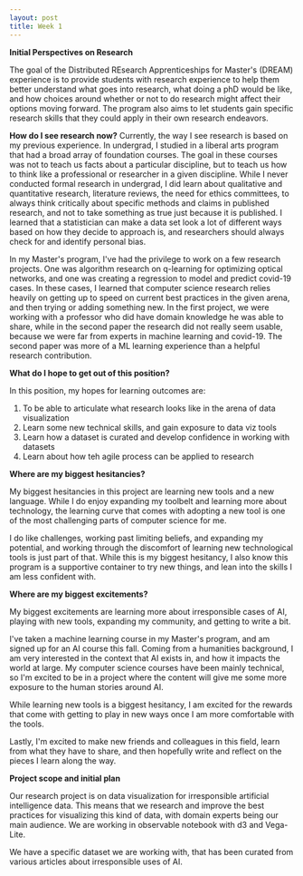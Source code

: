 ```yaml
---
layout: post
title: Week 1
---
```


**Initial Perspectives on Research**

The goal of the Distributed REsearch Apprenticeships for Master's (DREAM) experience is to provide students with research experience to help them better understand what goes into research, what doing a phD would be like, and how choices around whether or not to do research might affect their options moving forward. The program also aims to let students gain specific research skills that they could apply in their own research endeavors.

**How do I see research now?**
Currently, the way I see research is based on my previous experience. In undergrad, I studied in a liberal arts program that had a broad array of foundation courses. The goal in these courses was not to teach us facts about a particular discipline, but to teach us how to think like a professional or researcher in a given discipline. While I never conducted formal research in undergrad, I did learn about qualitative and quantitative research, literature reviews, the need for ethics committees, to always think critically about specific methods and claims in published research, and not to take something as true just because it is published. I learned that a statistician can make a data set look a lot of different ways based on how they decide to approach is, and researchers should always check for and identify personal bias.

In my Master's program, I've had the privilege to work on a few research projects. One was algorithm research on q-learning for optimizing optical networks, and one was creating a regression to model and predict covid-19 cases. In these cases, I learned that computer science research relies heavily on getting up to speed on current best practices in the given arena, and then trying or adding something new. In the first project, we were working with a professor who did have domain knowledge he was able to share, while in the second paper the research did not really seem usable, because we were far from experts in machine learning and covid-19. The second paper was more of a ML learning experience than a helpful research contribution.

**What do I hope to get out of this position?**

In this position, my hopes for learning outcomes are:
1. To be able to articulate what research looks like in the arena of data visualization
2. Learn some new technical skills, and gain exposure to data viz tools
3. Learn how a dataset is curated and develop confidence in working with datasets
4. Learn about how teh agile process can be applied to research

**Where are my biggest hesitancies?**

My biggest hesitancies in this project are learning new tools and a new language. While I do enjoy expanding my toolbelt and learning more about technology, the learning curve that comes with adopting a new tool is one of the most challenging parts of computer science for me.

I do like challenges, working past limiting beliefs, and expanding my potential, and working through the discomfort of learning new technological tools is just part of that. While this is my biggest hesitancy, I also know this program is a supportive container to try new things, and lean into the skills I am less confident with.

**Where are my biggest excitements?**

My biggest excitements are learning more about irresponsible cases of AI, playing with new tools, expanding my community, and getting to write a bit.

I've taken a machine learning course in my Master's program, and am signed up for an AI course this fall. Coming from a humanities background, I am very interested in the context that AI exists in, and how it impacts the world at large. My computer science courses have been mainly technical, so I'm excited to be in a project where the content will give me some more exposure to the human stories around AI.

While learning new tools is a biggest hesitancy, I am excited for the rewards that come with getting to play in new ways once I am more comfortable with the tools.

Lastly, I'm excited to make new friends and colleagues in this field, learn from what they have to share, and then hopefully write and reflect on the pieces I learn along the way.

**Project scope and initial plan**

Our research project is on data visualization for irresponsible artificial intelligence data. This means that we research and improve the best practices for visualizing this kind of data, with domain experts being our main audience. We are working in observable notebook with d3 and Vega-Lite.

We have a specific dataset we are working with, that has been curated from various articles about irresponsible uses of AI.
